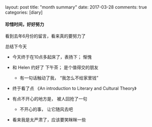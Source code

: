 layout: post
title: "month summary"
date: 2017-03-28
comments: true
categories: [diary]


#### 珍惜时间，好好努力

看到去年6月份的留言，看来真的要努力了

总结下今天  

 * 今天终于在10点多起床了，表扬下；  惭愧  
 
 * 和 Helen 约好了 下午茶； 是个值得交的朋友  
   -  有一句话触动了我， “我怎么不给家里钱”  

 * 终于看了点 《An introduction to Literary and Cultural Theory》 
  
 * 有点不开心的地方是， 被人回抢了一句  
   -  不开心的事， 让它随风去吧  
 
 * 看来我是太严肃了，应该要笑眯眯一些  
